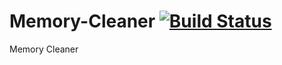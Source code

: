 # Memory-Cleaner [![Build Status](https://travis-ci.org/krunal3kapadiya/Memory-Cleaner.svg?branch=master)](https://travis-ci.org/krunal3kapadiya/Memory-Cleaner)

Memory Cleaner
